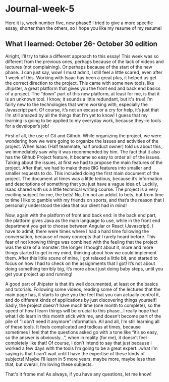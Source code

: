 # Journal-week-5
Here it is, week number five, new phase!! I tried to give a more specific essay, shorter than the others, so I hope you like my resume of my resume!

## What I learned: October 26- October 30 edition

Alright, I’ll try to take a different approach to this essay! This week was so different from the previous ones, perhaps because of the lack of videos and lectures (not complaining). Or perhaps because of the start of the new phase...I can just say, wow! I must admit, I still feel a little scared, even after 1 week of this. Working with Isaac has been a great plus, it helped us get the correct direction to the project. This came with some new tools, like Jhipster, a great platform that gives you the front end and back end basics of a project. The “down” part of this new platform, at least for me, is that it is an unknown tool. I know, it sounds a little redundant, but it's true! I’m fairly new to the technologies that we’re working with, especially the Javascript part. Of course, it’s not an excuse or a cry for help, it’s just that I’m still amazed by all the things that I’m yet to know!
I guess that my learning is going to be applied to my everyday work, because they-re tools for a developer’s job!

First of all, the use of Git and Github. While organizing the project, we were wondering how we were going to organize the issues and activities of the project. When Isaac (Half teammate, half product owner) told us about this, we immediately saw why it was recommended by him. The fact that it also has the Github Project feature, it became so easy to order all of the issues.
Talking about the issues, at first we had to propose the main features of the project. After that, we had to make these BIG features into smaller and smaller requests to do. This included doing the first main document of the project.
The document at times was a little tedious, because it’s information and descriptions of something that you just have a vague idea of. Luckily, Isaac shared with us a little technical writing course. The project is a very exciting subject for me, the bets! No, I’m not an addict to bets, but from time to time I like to gamble with my friends on sports, and that’s the reason that I personally understood the idea that our client had in mind!

Now, again with the platform of front and back end: in the back end part, the platform gives Java as the main language to use, while in the front end department you get to choose between Angular or React (Javascript). I have to admit, there were times where I had a hard time following the conversation, because of many concepts that I rarely heard before. This fear of not knowing things was combined with the feeling that the project was the size of a monster: the longer I thought about it, more and more things started to get in my mind, thinking about how we could implement them. After this little scene of mine, I got relaxed a little bit, and started to focus on how I had to check on the assignments that I got! It’s not about doing something terribly big, it’s more about just doing baby steps, until you get your project up and running!

A good part of Jhipster is that it’s well documented, at least on the basics and tutorials. Following some videos, reading some of the lectures that the main page has, it starts to give you the feel that you can actually control it, and do different kinds of applications by just discovering things yourself! Sadly, the project doesn’t have much time (one month to complete), so the speed of how I learn things will be crucial to this phase...I really hope that what I do learn in this month stick with me, and doesn’t become part of the pile of “I don’t need it anymore” information.
All and all, I’m still learning all of these tools. It feels complicated and tedious at times, because sometimes I feel that the questions asked go with a tone like “it’s so easy, so the answer is obviously...”, when in reality (for me), it doesn’t feel completely like that! Of course, I don’t intend to say that just because I worked a few days with the tools I’m going to be a great expert...what I’m saying is that I can’t wait until I have the expertise of these kinds of subjects! Maybe I’ll learn in 5 more years, maybe more, maybe less than that, but overall, I’m loving these subjects.

That's it frome me! As always, if you have any questions, let me know!

